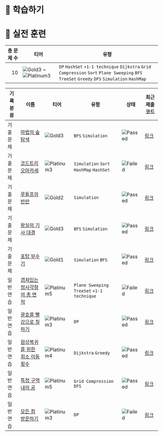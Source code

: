 # 📖 학습하기

# 🥇 실전 훈련
|총 문제 수|티어|유형|
|---:|---|---|
|10|![Gold3][g3] ~ ![Platinum3][p3]|`DP` `HashSet` `+1-1 technique` `Dijkstra` `Grid Compression` `Sort` `Plane Sweeping` `BFS` `TreeSet` `Greedy` `DFS` `Simulation` `HashMap`|

|기록분류|이름|티어|유형|상태|최근 제출 코드|
|---|---|---|---|---|---|
|기출문제|[마법의 숲 탐색](https://www.codetree.ai/training-field/frequent-problems/problems/magical-forest-exploration)|![Gold3][g3]|`BFS` `Simulation`|![Passed][passed]|[링크](https://github.com/plast7/codetree-TILs/blob/main/240527/%EB%A7%88%EB%B2%95%EC%9D%98%20%EC%88%B2%20%ED%83%90%EC%83%89/magical-forest-exploration.java)|
|기출문제|[코드트리 오마카세](https://www.codetree.ai/training-field/frequent-problems/problems/codetree-omakase)|![Platinum3][p3]|`Simulation` `Sort` `HashMap` `HashSet`|![Failed][failed]|[링크](https://github.com/plast7/codetree-TILs/blob/main/240527/%EC%BD%94%EB%93%9C%ED%8A%B8%EB%A6%AC%20%EC%98%A4%EB%A7%88%EC%B9%B4%EC%84%B8/codetree-omakase.java)|
|기출문제|[루돌프의 반란](https://www.codetree.ai/training-field/frequent-problems/problems/rudolph-rebellion)|![Gold2][g2]|`Simulation`|![Passed][passed]|[링크](https://github.com/plast7/codetree-TILs/blob/main/240527/%EB%A3%A8%EB%8F%8C%ED%94%84%EC%9D%98%20%EB%B0%98%EB%9E%80/rudolph-rebellion.java)|
|기출문제|[왕실의 기사 대결](https://www.codetree.ai/training-field/frequent-problems/problems/royal-knight-duel)|![Gold3][g3]|`BFS` `Simulation`|![Passed][passed]|[링크](https://github.com/plast7/codetree-TILs/blob/main/240527/%EC%99%95%EC%8B%A4%EC%9D%98%20%EA%B8%B0%EC%82%AC%20%EB%8C%80%EA%B2%B0/royal-knight-duel.java)|
|기출문제|[포탑 부수기](https://www.codetree.ai/training-field/frequent-problems/problems/destroy-the-turret)|![Gold1][g1]|`Simulation` `BFS`|![Passed][passed]|[링크](https://github.com/plast7/codetree-TILs/blob/main/240527/%ED%8F%AC%ED%83%91%20%EB%B6%80%EC%88%98%EA%B8%B0/destroy-the-turret.java)|
|일반 연습|[겹쳐있는 정사각형의 총 면적](https://www.codetree.ai/training-field/search/problems/the-total-area-of-the-overlapping-square)|![Platinum5][p5]|`Plane Sweeping` `TreeSet` `+1-1 technique`|![Failed][failed]|[링크](https://github.com/plast7/codetree-TILs/blob/main/240527/%EA%B2%B9%EC%B3%90%EC%9E%88%EB%8A%94%20%EC%A0%95%EC%82%AC%EA%B0%81%ED%98%95%EC%9D%98%20%EC%B4%9D%20%EB%A9%B4%EC%A0%81/the-total-area-of-the-overlapping-square.java)|
|일반 연습|[괄호를 빨강으로 칠하기](https://www.codetree.ai/training-field/search/problems/draw-brackets-in-red)|![Platinum3][p3]|`DP`|![Passed][passed]|[링크](https://github.com/plast7/codetree-TILs/blob/main/240527/%EA%B4%84%ED%98%B8%EB%A5%BC%20%EB%B9%A8%EA%B0%95%EC%9C%BC%EB%A1%9C%20%EC%B9%A0%ED%95%98%EA%B8%B0/draw-brackets-in-red.java)|
|일반 연습|[원상복귀를 위한 최소 이동 횟수](https://www.codetree.ai/training-field/search/problems/the-minimum-number-of-movements-to-return-to-the-original-state)|![Platinum4][p4]|`Dijkstra` `Greedy`|![Passed][passed]|[링크](https://github.com/plast7/codetree-TILs/blob/main/240527/%EC%9B%90%EC%83%81%EB%B3%B5%EA%B7%80%EB%A5%BC%20%EC%9C%84%ED%95%9C%20%EC%B5%9C%EC%86%8C%20%EC%9D%B4%EB%8F%99%20%ED%9A%9F%EC%88%98/the-minimum-number-of-movements-to-return-to-the-original-state.java)|
|일반 연습|[특정 구역 내의 공](https://www.codetree.ai/training-field/search/problems/balls-within-a-particular-zone)|![Platinum5][p5]|`Grid Compression` `DFS`|![Passed][passed]|[링크](https://github.com/plast7/codetree-TILs/blob/main/240527/%ED%8A%B9%EC%A0%95%20%EA%B5%AC%EC%97%AD%20%EB%82%B4%EC%9D%98%20%EA%B3%B5/balls-within-a-particular-zone.java)|
|일반 연습|[모든 점 방문하기](https://www.codetree.ai/training-field/search/problems/visit-all-dots)|![Platinum3][p3]|`DP`|![Failed][failed]|[링크](https://github.com/plast7/codetree-TILs/blob/main/240527/%EB%AA%A8%EB%93%A0%20%EC%A0%90%20%EB%B0%A9%EB%AC%B8%ED%95%98%EA%B8%B0/visit-all-dots.java)|










[b5]: https://img.shields.io/badge/Bronze_5-%235D3E31.svg
[b4]: https://img.shields.io/badge/Bronze_4-%235D3E31.svg
[b3]: https://img.shields.io/badge/Bronze_3-%235D3E31.svg
[b2]: https://img.shields.io/badge/Bronze_2-%235D3E31.svg
[b1]: https://img.shields.io/badge/Bronze_1-%235D3E31.svg
[s5]: https://img.shields.io/badge/Silver_5-%23394960.svg
[s4]: https://img.shields.io/badge/Silver_4-%23394960.svg
[s3]: https://img.shields.io/badge/Silver_3-%23394960.svg
[s2]: https://img.shields.io/badge/Silver_2-%23394960.svg
[s1]: https://img.shields.io/badge/Silver_1-%23394960.svg
[g5]: https://img.shields.io/badge/Gold_5-%23FFC433.svg
[g4]: https://img.shields.io/badge/Gold_4-%23FFC433.svg
[g3]: https://img.shields.io/badge/Gold_3-%23FFC433.svg
[g2]: https://img.shields.io/badge/Gold_2-%23FFC433.svg
[g1]: https://img.shields.io/badge/Gold_1-%23FFC433.svg
[p5]: https://img.shields.io/badge/Platinum_5-%2376DDD8.svg
[p4]: https://img.shields.io/badge/Platinum_4-%2376DDD8.svg
[p3]: https://img.shields.io/badge/Platinum_3-%2376DDD8.svg
[p2]: https://img.shields.io/badge/Platinum_2-%2376DDD8.svg
[p1]: https://img.shields.io/badge/Platinum_1-%2376DDD8.svg
[passed]: https://img.shields.io/badge/Passed-%23009D27.svg
[failed]: https://img.shields.io/badge/Failed-%23D24D57.svg
[easy]: https://img.shields.io/badge/쉬움-%235cb85c.svg?for-the-badge
[medium]: https://img.shields.io/badge/보통-%23FFC433.svg?for-the-badge
[hard]: https://img.shields.io/badge/어려움-%23D24D57.svg?for-the-badge